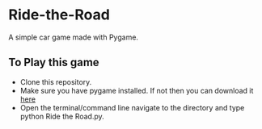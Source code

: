 # Ride-the-Road
A simple car game made with Pygame.

## To Play this game
* Clone this repository.
* Make sure you have pygame installed. If not then you can download it [here](https://www.pygame.org/download.shtml)
* Open the terminal/command line navigate to the directory and type python Ride the Road.py.
